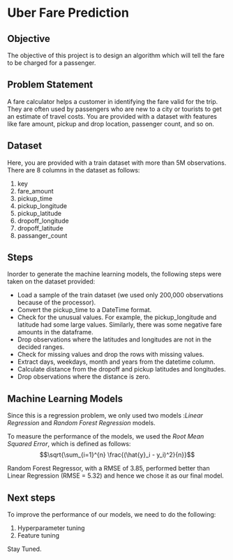 # Uber Fare Prediction
## Objective
The objective of this project is to design an algorithm which will tell the fare to be charged for a passenger.
## Problem Statement
A fare calculator helps a customer in identifying the fare valid for the trip. 
They are often used by passengers who are new to a city or tourists to get an estimate of travel costs. 
You are provided with a dataset with features like fare amount, pickup and drop location, passenger count, and so on.

## Dataset

Here, you are provided with a train dataset with more than 5M observations. There are 8 columns in the dataset as follows:
  1. key
  2. fare_amount
  3. pickup_time
  4. pickup_longitude
  5. pickup_latitude
  6. dropoff_longitude
  7. dropoff_latitude
  8. passanger_count

## Steps

Inorder to generate the machine learning models, the following steps were taken on the dataset provided:
* Load a sample of the train dataset (we used only 200,000 observations because of the processor).
* Convert the pickup_time to a DateTime format.
* Check for the unusual values. For example, the pickup_longitude and latitude had some large values. Similarly, there was some negative fare amounts in the dataframe.
* Drop observations where the latitudes and longitudes are not in the decided ranges.
* Check for missing values and drop the rows with missing values.
* Extract days, weekdays, month and years from the datetime column.
* Calculate distance from the dropoff and pickup latitudes and longitudes.
* Drop observations where the distance is zero.

## Machine Learning Models

Since this is a regression problem, we only used two models :*Linear Regression* and *Random Forest Regression* models. 

To measure the performance of the models, we used the *Root Mean Squared Error*, which is defined as follows:
$$\sqrt{\sum_{i=1}^{n} \frac{(\hat{y}_i - y_i)^2}{n}}$$

Random Forest Regressor, with a RMSE of 3.85, performed better than Linear Regression (RMSE = 5.32) and hence we chose it as our final model.

## Next steps
To improve the performance of our models, we need to do the following:
1. Hyperparameter tuning
2. Feature tuning

Stay Tuned.
